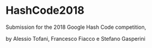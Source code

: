 # HashCode2018

Submission for the 2018 Google Hash Code competition,

by Alessio Tofani, Francesco Fiacco e Stefano Gasperini

